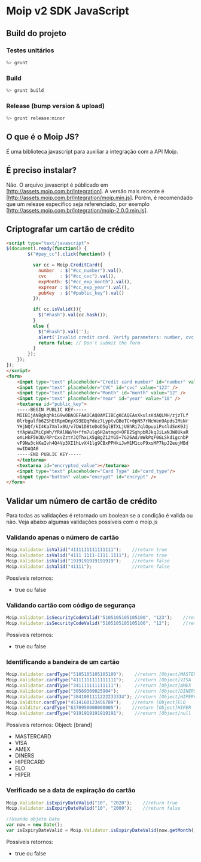 # Moip v2 SDK JavaScript

## Build do projeto

### Testes unitários
``` javascript
%> grunt
```

### Build
``` javascript
%> grunt build
```

### Release (bump version & upload)
``` javascript
%> grunt release:minor
```

## O que é o Moip JS?

É uma biblioteca javascript para auxiliar a integração com a API Moip.

## É preciso instalar?
Não. O arquivo javascript é públicado em [http://assets.moip.com.br/integration].
A versão mais recente é [http://assets.moip.com.br/integration/moip.min.js].
Porém, é recomendado que um release especifico seja referenciado, por exemplo [http://assets.moip.com.br/integration/moip-2.0.0.min.js].

## Criptografar um cartão de crédito
```html
<script type="text/javascript">
$(document).ready(function() {
        $("#pay_cc").click(function() {

          var cc = Moip.CreditCard({
            number  : $("#cc_number").val(),
            cvc     : $("#cc_cvc").val(),
            expMonth: $("#cc_exp_month").val(),
            expYear : $("#cc_exp_year").val(),
            pubKey  : $("#public_key").val()
          });

          if( cc.isValid()){
            $("#hash").val(cc.hash());
          }
          else {
            $("#hash").val('');
            alert('Invalid credit card. Verify parameters: number, cvc, expiration Month, expiration Year');
            return false; // Don't submit the form
          }
        });
    });
});
</script>
<form>
    <input type="text" placeholder="Credit card number" id="number" value="4012001037141112" />
    <input type="text" placeholder="CVC" id="cvc" value="123" />
    <input type="text" placeholder="Month" id="month" value="12" />
    <input type="text" placeholder="Year" id="year" value="18" />
    <textarea id="public_key">
    -----BEGIN PUBLIC KEY-----
    MIIBIjANBgkqhkiG9w0BAQEFAAOCAQ8AMIIBCgKCAQEAsXkulsKdAQLMH/zjzTLf
    0lrbgulfb6ZShEtRpmDnyX93EQqPdez7LyptvQBeTC+0pN57rNcWen9ApdsIMsNr
    YHjNQf/kI4Ka7Xnlx0U/v7bW1D8teDoD5glBTXLjU8hRi7qlOpupiPx4ldSnK9Jj
    tYApWuZMiCpWh/YRAlNW/N+ffm7ulq6H2atmgd+OFB2SghpbRJkqJiLaNJW8UkaR
    oXLHkF5WJD/RPrCxsZztYJQThxLX5gBgZ12YG5+7G26Ad/mWkPqF0GLSkd1gcnbP
    vF9Nw3ckKaIvh4Q4Vp3XI1hLvX41lg9CBxPPHkiJwM1M1coF9xsMP7kpJ2eujMBd
    mwIDAQAB
    -----END PUBLIC KEY-----
    </textarea>
    <textarea id="encrypted_value"></textarea>
    <input type="text" placeholder="Card Type" id="card_type"/>
    <input type="button" value="encrypt" id="encrypt" />
</form>
```

## Validar um número de cartão de crédito

Para todas as validações é retornado um boolean se a condição é valida ou não. Veja abaixo algumas validações possíveis com o moip.js

### Validando apenas o número de cartão
``` javascript
Moip.Validator.isValid("4111111111111111");    //return true
Moip.Validator.isValid("4111 1111-1111.1111"); //return true
Moip.Validator.isValid("1919191919191919");    //return false
Moip.Validator.isValid("41111");               //return false
```
Possíveis retornos:
* true ou false

### Validando cartão com código de segurança
``` javascript
Moip.Validator.isSecurityCodeValid("5105105105105100", "123");    //return true
Moip.Validator.isSecurityCodeValid("5105105105105100", "12");     //return false
```
Possíveis retornos:
* true ou false

### Identificando a bandeira de um cartão
``` javascript
Moip.Validator.cardType("5105105105105100");    //return [Object]MASTERCARD
Moip.Validator.cardType("4111111111111111");    //return [Object]VISA
Moip.Validator.cardType("341111111111111");     //return [Object]AMEX
moip.Validator.cardType("30569309025904");      //return [Object]DINERS
Moip.Validator.cardType("3841001111222233334"); //return [Object]HIPERCARD
Moip.Valditor.cardType("4514160123456789");    //return [Object]ELO
Moip.Valditor.cardType("6370950000000005");    //return [Object]HIPER
Moip.Validator.cardType("9191919191919191");    //return [Object]null
```
Possíveis retornos:
Object: [brand]
 * MASTERCARD
 * VISA
 * AMEX
 * DINERS
 * HIPERCARD
 * ELO
 * HIPER

### Verificado se a data de expiração do cartão
``` javascript
Moip.Validator.isExpiryDateValid("10", "2020");    //return true
Moip.Validator.isExpiryDateValid("10", "2000");    //return false

//Usando objeto Date
var now = new Date();
var isExpiryDateValid = Moip.Validator.isExpiryDateValid(now.getMonth()+1+"", now.getYear()+1900+""); // return true
```
Possíveis retornos:
* true ou false
